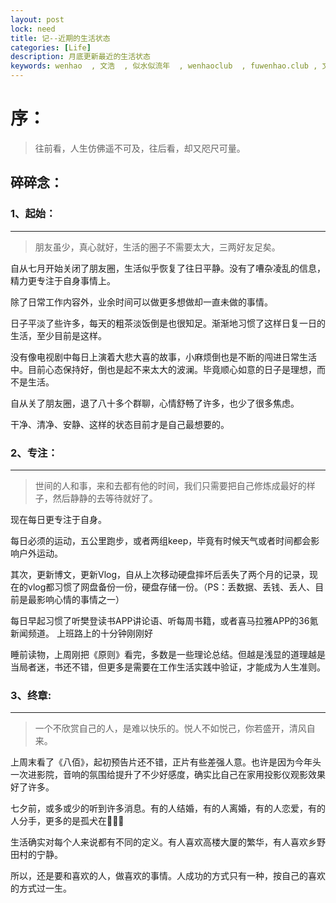 ```yaml
---
layout: post
lock: need
title: 记--近期的生活状态
categories: [Life]
description: 月底更新最近的生活状态
keywords: wenhao  , 文浩  , 似水似流年  , wenhaoclub  , fuwenhao.club , 文浩的博客
---
```

# 序：
> 往前看，人生仿佛遥不可及，往后看，却又咫尺可量。

<link rel="stylesheet" href="https://cdn.jsdelivr.net/npm/aplayer@1.7.0/dist/APlayer.min.css">
<script src="https://cdn.jsdelivr.net/npm/aplayer@1.7.0/dist/APlayer.min.js"></script>
<script src="https://cdn.jsdelivr.net/npm/meting@1.1.0/dist/Meting.min.js"></script>

<div class="aplayer" data-id="578090" data-server="netease" data-type="song" data-mode="single" data-autoplay="true"></div>

## 碎碎念：
### 1、起始：

---

>朋友虽少，真心就好，生活的圈子不需要太大，三两好友足矣。

自从七月开始关闭了朋友圈，生活似乎恢复了往日平静。没有了嘈杂凌乱的信息，精力更专注于自身事情上。

除了日常工作内容外，业余时间可以做更多想做却一直未做的事情。

日子平淡了些许多，每天的粗茶淡饭倒是也很知足。渐渐地习惯了这样日复一日的生活，至少目前是这样。

没有像电视剧中每日上演着大悲大喜的故事，小麻烦倒也是不断的闯进日常生活中。目前心态保持好，倒也是起不来太大的波澜。毕竟顺心如意的日子是理想，而不是生活。

自从关了朋友圈，退了八十多个群聊，心情舒畅了许多，也少了很多焦虑。

干净、清净、安静、这样的状态目前才是自己最想要的。

### 2、专注：

---

>世间的人和事，来和去都有他的时间，我们只需要把自己修炼成最好的样子，然后静静的去等待就好了。

现在每日更专注于自身。

每日必须的运动，五公里跑步，或者两组keep，毕竟有时候天气或者时间都会影响户外运动。

其次，更新博文，更新Vlog，自从上次移动硬盘摔坏后丢失了两个月的记录，现在的vlog都习惯了网盘备份一份，硬盘存储一份。（PS：丢数据、丢钱、丢人、目前是最影响心情的事情之一）

每日早起习惯了听樊登读书APP讲论语、听每周书籍，或者喜马拉雅APP的36氪新闻频道。
上班路上的十分钟刚刚好

睡前读物，上周刚把《原则》看完，多数是一些理论总结。但越是浅显的道理越是当局者迷，书还不错，但更多是需要在工作生活实践中验证，才能成为人生准则。

### 3、终章:

---

>一个不欣赏自己的人，是难以快乐的。悦人不如悦己，你若盛开，清风自来。

上周末看了《八佰》，起初预告片还不错，正片有些差强人意。也许是因为今年头一次进影院，音响的氛围给提升了不少好感度，确实比自己在家用投影仪观影效果好了许多。

七夕前，或多或少的听到许多消息。有的人结婚，有的人离婚，有的人恋爱，有的人分手，更多的是孤犬在🐸🐸🐸

生活确实对每个人来说都有不同的定义。有人喜欢高楼大厦的繁华，有人喜欢乡野田村的宁静。

所以，还是要和喜欢的人，做喜欢的事情。人成功的方式只有一种，按自己的喜欢的方式过一生。
